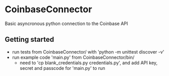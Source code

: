 # CoinbaseConnector
Basic asyncronous python connection to the Coinbase API


## Getting started

- run tests from CoinbaseConnector/ with 'python -m unittest discover -v'
- run example code 'main.py' from CoinbaseConnector/bin/
	- need to 'cp blank_credentials.py credentials.py', and add API key, secret and passcode for 'main.py' to run